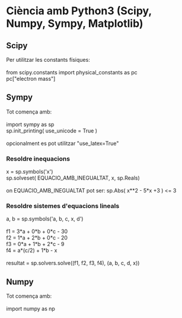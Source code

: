# Ciència amb Python3 (Scipy, Numpy, Sympy, Matplotlib)

## Scipy

Per utilitzar les constants físiques:<br />
<br />
from scipy.constants import physical\_constants as pc<br />
pc["electron mass"]<br />


## Sympy

Tot comença amb:<br />
<br />
import sympy as sp<br />
sp.init\_printing( use\_unicode = True )<br />
<br />
opcionalment es pot utilitzar "use\_latex=True"<br />


### Resoldre inequacions

x = sp.symbols('x')<br />
sp.solveset( EQUACIO\_AMB\_INEGUALTAT, x, sp.Reals)<br />
<br />
on EQUACIO\_AMB\_INEGUALTAT pot ser: sp.Abs( x\**2 - 5\*x +3 ) <= 3<br />


### Resoldre sistemes d'equacions lineals

a, b = sp.symbols('a, b, c, x, d')<br />
<br />
f1 = 3\*a + 0\*b + 0\*c - 30<br />
f2 = 1\*a + 2\*b + 0\*c - 20<br />
f3 = 0\*a + 1\*b + 2\*c - 9<br />
f4 = a\*(c/2) + 1\*b - x<br />
<br />
resultat = sp.solvers.solve((f1, f2, f3, f4), (a, b, c, d, x))<br />


## Numpy

Tot comença amb:<br />
<br />
import numpy as np<br />
